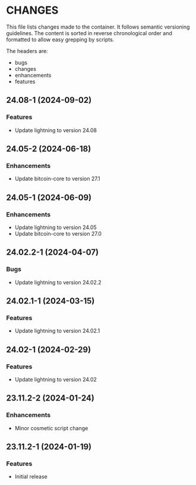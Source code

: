 # CHANGES

This file lists changes made to the container. It follows semantic versioning
guidelines. The content is sorted in reverse chronological order and formatted
to allow easy grepping by scripts.

The headers are:
- bugs
- changes
- enhancements
- features

## 24.08-1 (2024-09-02)

### Features

- Update lightning to version 24.08

## 24.05-2 (2024-06-18)

### Enhancements

- Update bitcoin-core to version 27.1

## 24.05-1 (2024-06-09)

### Enhancements

- Update lightning to version 24.05
- Update bitcoin-core to version 27.0

## 24.02.2-1 (2024-04-07)

### Bugs

- Update lightning to version 24.02.2

## 24.02.1-1 (2024-03-15)

### Features

- Update lightning to version 24.02.1

## 24.02-1 (2024-02-29)

### Features

- Update lightning to version 24.02

## 23.11.2-2 (2024-01-24)

### Enhancements

- Minor cosmetic script change

## 23.11.2-1 (2024-01-19)

### Features

- Initial release
